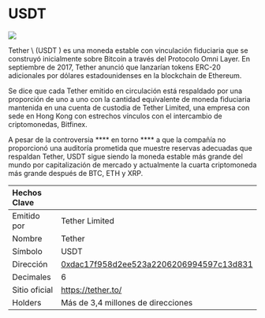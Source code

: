 # USDT

![](../../.gitbook/assets/image%20%281%29.png)

Tether \ (USDT \) es una moneda estable con vinculación fiduciaria que se construyó inicialmente sobre Bitcoin a través del Protocolo Omni Layer.  En septiembre de 2017, Tether anunció que lanzarían tokens ERC-20 adicionales por dólares estadounidenses en la blockchain de Ethereum.

Se dice que cada Tether emitido en circulación está respaldado por una proporción de uno a uno con la cantidad equivalente de moneda fiduciaria mantenida en una cuenta de custodia de Tether Limited, una empresa con sede en Hong Kong con estrechos vínculos con el intercambio de criptomonedas, Bitfinex.

A pesar de la controversia **** en torno **** a que la compañía no proporcionó una auditoría prometida que muestre reservas adecuadas que respaldan Tether, USDT sigue siendo la moneda estable más grande del mundo por capitalización de mercado y actualmente la cuarta criptomoneda más grande después de BTC, ETH y XRP.

| Hechos Clave  |                                                                                                                  |
|:------------- |:---------------------------------------------------------------------------------------------------------------- |
| Emitido por   | Tether Limited                                                                                                   |
| Nombre        | Tether                                                                                                           |
| Símbolo       | USDT                                                                                                             |
| Dirección     | [0xdac17f958d2ee523a2206206994597c13d831](https://etherscan.io/token/0xdac17f958d2ee523a2206206994597c13d831ec7) |
| Decimales     | 6                                                                                                                |
| Sitio oficial | [https://tether.to/ ](https://tether.to/%20)                                                                     |
| Holders       | Más de 3,4 millones de direcciones                                                                               |




